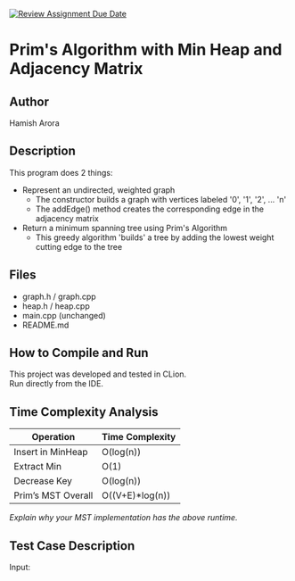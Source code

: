 [![Review Assignment Due Date](https://classroom.github.com/assets/deadline-readme-button-22041afd0340ce965d47ae6ef1cefeee28c7c493a6346c4f15d667ab976d596c.svg)](https://classroom.github.com/a/K_t6ffJX)
# Prim's Algorithm with Min Heap and Adjacency Matrix

## Author
Hamish Arora

## Description
This program does 2 things:
- Represent an undirected, weighted graph 
  - The constructor builds a graph with vertices labeled '0', '1', '2', ... 'n'
  - The addEdge() method creates the corresponding edge in the adjacency matrix
- Return a minimum spanning tree using Prim's Algorithm
  - This greedy algorithm 'builds' a tree by adding the lowest weight cutting edge to the tree

## Files
- graph.h / graph.cpp
- heap.h / heap.cpp
- main.cpp (unchanged)
- README.md

## How to Compile and Run
This project was developed and tested in CLion.  
Run directly from the IDE.

## Time Complexity Analysis


| Operation            | Time Complexity |
|----------------------|-----------------|
| Insert in MinHeap    | O(log(n))       |
| Extract Min          | O(1)            |
| Decrease Key         | O(log(n))       |
| Prim’s MST Overall   | O((V+E)*log(n)) |

_Explain why your MST implementation has the above runtime._

## Test Case Description

Input:  